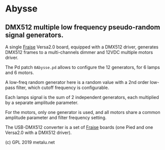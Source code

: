 # Abysse

## DMX512 multiple low frequency pseudo-random signal generators.

A single [Fraise](https://github.com/MetaluNet/Fraise) Versa2.0 board, equipped with a DMX512 driver, generates DMX512 frames to a multi-channels dimmer and 12VDC multiple motors driver.

The Pd patch `0Abysse.pd` allows to configure the 12 generators, for 6 lamps and 6 motors.

A low-freq random generator here is a random value with a 2nd order low-pass filter, which cutoff frequency is configurable.

Each lamps signal is the sum of 2 independent generators, each multiplied by a separate amplitude parameter.

For the motors, only one generator is used, and all motors share a common amplitude parameter and filter frequency setting.

The USB-DMX512 converter is a set of [Fraise](https://github.com/MetaluNet/Fraise) boards (one Pied and one Versa2.0 with a DMX512 driver).

(c) GPL 2019 metalu.net
